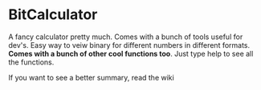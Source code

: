 # BitCalculator
A fancy calculator pretty much.
Comes with a bunch of tools useful for dev's.
Easy way to veiw binary for different numbers in different formats.
**Comes with a bunch of other cool functions too**.
Just type help to see all the functions.

If you want to see a better summary, read the wiki
